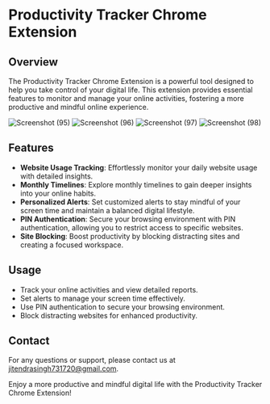 # Productivity Tracker Chrome Extension

## Overview

The Productivity Tracker Chrome Extension is a powerful tool designed to help you take control of your digital life. This extension provides essential features to monitor and manage your online activities, fostering a more productive and mindful online experience.

![Screenshot (95)](https://github.com/Jitendrasingh09/productivity-tracker/assets/102428471/1af6cac4-5a2d-416a-9e6a-576e5ef94168)
![Screenshot (96)](https://github.com/Jitendrasingh09/productivity-tracker/assets/102428471/50d20fb4-9a12-43e3-90b4-810ce5da2d94)
![Screenshot (97)](https://github.com/Jitendrasingh09/productivity-tracker/assets/102428471/0d3f2bf7-7a86-48d6-9d7c-973c57d45578)
![Screenshot (98)](https://github.com/Jitendrasingh09/productivity-tracker/assets/102428471/43420059-241c-4921-a6af-4b7637525093)


## Features

- **Website Usage Tracking**: Effortlessly monitor your daily website usage with detailed insights.
- **Monthly Timelines**: Explore monthly timelines to gain deeper insights into your online habits.
- **Personalized Alerts**: Set customized alerts to stay mindful of your screen time and maintain a balanced digital lifestyle.
- **PIN Authentication**: Secure your browsing environment with PIN authentication, allowing you to restrict access to specific websites.
- **Site Blocking**: Boost productivity by blocking distracting sites and creating a focused workspace.

## Usage

- Track your online activities and view detailed reports.
- Set alerts to manage your screen time effectively.
- Use PIN authentication to secure your browsing environment.
- Block distracting websites for enhanced productivity.

## Contact

For any questions or support, please contact us at [jitendrasingh731720@gmail.com](mailto:jitendrasingh731720@gmail.com).

Enjoy a more productive and mindful digital life with the Productivity Tracker Chrome Extension!


